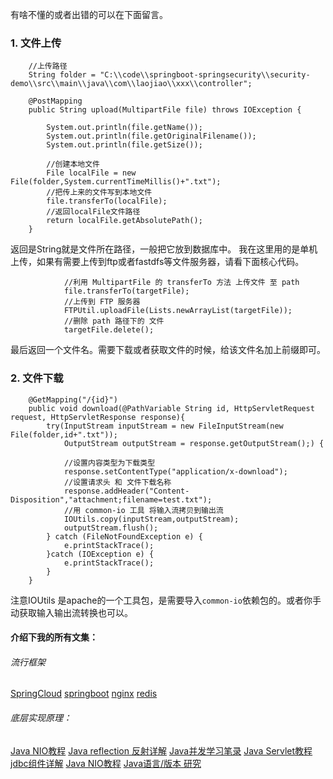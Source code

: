 有啥不懂的或者出错的可以在下面留言。


###  1. 文件上传

```
    //上传路径
    String folder = "C:\\code\\springboot-springsecurity\\security-demo\\src\\main\\java\\com\\laojiao\\xxx\\controller";

    @PostMapping
    public String upload(MultipartFile file) throws IOException {

        System.out.println(file.getName());
        System.out.println(file.getOriginalFilename());
        System.out.println(file.getSize());

        //创建本地文件
        File localFile = new File(folder,System.currentTimeMillis()+".txt");
        //把传上来的文件写到本地文件
        file.transferTo(localFile);
        //返回localFile文件路径
        return localFile.getAbsolutePath();
    }
```
返回是String就是文件所在路径，一般把它放到数据库中。
我在这里用的是单机上传，如果有需要上传到ftp或者fastdfs等文件服务器，请看下面核心代码。
```
            //利用 MultipartFile 的 transferTo 方法 上传文件 至 path
            file.transferTo(targetFile);
            //上传到 FTP 服务器
            FTPUtil.uploadFile(Lists.newArrayList(targetFile));
            //删除 path 路径下的 文件
            targetFile.delete();
```
最后返回一个文件名。需要下载或者获取文件的时候，给该文件名加上前缀即可。
###  2. 文件下载

```
    @GetMapping("/{id}")
    public void download(@PathVariable String id, HttpServletRequest request, HttpServletResponse response){
        try(InputStream inputStream = new FileInputStream(new File(folder,id+".txt"));
            OutputStream outputStream = response.getOutputStream();) {

            //设置内容类型为下载类型
            response.setContentType("application/x-download");
            //设置请求头 和 文件下载名称
            response.addHeader("Content-Disposition","attachment;filename=test.txt");
            //用 common-io 工具 将输入流拷贝到输出流
            IOUtils.copy(inputStream,outputStream);
            outputStream.flush();
        } catch (FileNotFoundException e) {
            e.printStackTrace();
        }catch (IOException e) {
            e.printStackTrace();
        }
    }
```

注意IOUtils 是apache的一个工具包，是需要导入`common-io`依赖包的。或者你手动获取输入输出流转换也可以。

####   介绍下我的所有文集：
######   流行框架
[SpringCloud](https://www.jianshu.com/nb/18726057)
[springboot](https://www.jianshu.com/nb/19053594)
[nginx](https://www.jianshu.com/nb/18436827)
[redis](https://www.jianshu.com/nb/21461220)

######  底层实现原理：
[Java NIO教程](https://www.jianshu.com/nb/21635138)
[Java reflection 反射详解](https://www.jianshu.com/nb/21989596)
[Java并发学习笔录](https://www.jianshu.com/nb/22549959)
[Java Servlet教程](https://www.jianshu.com/nb/22065472)
[jdbc组件详解](https://www.jianshu.com/nb/22774157)
[Java NIO教程](https://www.jianshu.com/nb/21635138)
[Java语言/版本 研究](https://www.jianshu.com/nb/19137666)
